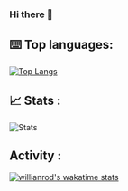 ### Hi there 👋

## ⌨️ Top languages:
[![Top Langs](https://github-readme-stats.vercel.app/api/top-langs/?username=MatGamingDEV)](https://github.com/anuraghazra/github-readme-stats)

## 📈 Stats :
![Stats](https://github-readme-stats.vercel.app/api?username=MatGamingDEV&show_icons=true&count_private=true&theme=merko)

## Activity :
[![willianrod's wakatime stats](https://github-readme-stats.vercel.app/api/wakatime?username=willianrod)](https://github.com/anuraghazra/github-readme-stats)
